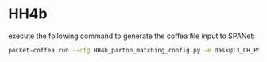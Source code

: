 # HH4b

execute the following command to generate the coffea file input to SPANet:
```bash
pocket-coffea run --cfg HH4b_parton_matching_config.py -e dask@T3_CH_PSI --custom-run-options params/t3_run_options.yaml -o <out_dir>
```
